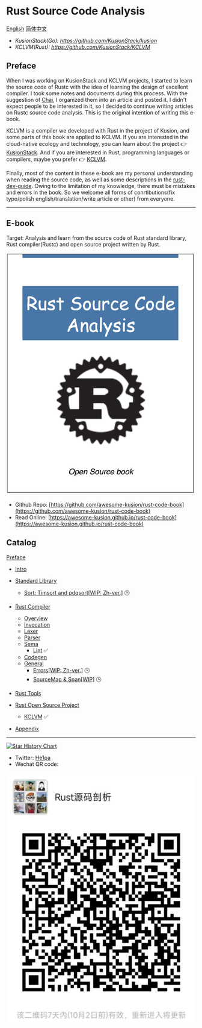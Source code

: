 # Rust Source Code Analysis

[English](https://github.com/awesome-kusion/rust-code-book) [简体中文](https://github.com/awesome-kusion/rust-code-book-zh)

- *KusionStack(Go): <https://github.com/KusionStack/kusion>*
- *KCLVM(Rust): <https://github.com/KusionStack/KCLVM>*

## Preface

When I was working on KusionStack and KCLVM projects, I started to learn the source code of Rustc with the idea of learning the design of excellent compiler. I took some notes and documents during this process. With the suggestion of [Chai](https://github.com/chai2010), I organized them into an article and posted it. I didn't expect people to be interested in it, so I decided to continue writing articles on Rustc source code analysis. This is the original intention of writing this e-book.

KCLVM is a compiler we developed with Rust in the project of Kusion, and some parts of this book are applied to KCLVM. If you are interested in the cloud-native ecology and technology, you can learn about the project &#x1F449; [KusionStack](https://github.com/KusionStack/kusion). And if you are interested in Rust, programming languages or compilers, maybe you prefer &#x1F449; [KCLVM]( https://github.com/KusionStack/KCLVM).

Finally, most of the content in these e-book are my personal understanding when reading the source code, as well as some descriptions in the [rust-dev-guide](https://rustc-dev-guide.rust-lang.org/about-this-guide.html). Owing to the limitation of my knowledge, there must be mistakes and errors in the book. So we welcome all forms of conrtibutions(fix typo/polish english/translation/write article or other) from everyone.

---

## E-book

Target: Analysis and learn from the source code of Rust standard library, Rust compiler(Rustc) and open source project written by Rust.

![cover](cover-full.png)

- Github Repo: [https://github.com/awesome-kusion/rust-code-book](https://github.com/awesome-kusion/rust-code-book)
- Read Online: [https://awesome-kusion.github.io/rust-code-book](https://awesome-kusion.github.io/rust-code-book)

## Catalog

[Preface](preface.md)

- [Intro](intro/readme.md)
- [Standard Library](stdlib/readme.md)
  - [Sort: Timsort and pdqsort[WIP: Zh-ver.]](stdlib/sort/readme.md) &#x1F552;
- [Rust Compiler](rustc/readme.md)
  - [Overview](rustc/overview/readme.md)
  - [Invocation](rustc/invocation/readme.md)
  - [Lexer](rustc/lexer/readme.md)
  - [Parser](rustc/parser/readme.md)
    <!-- - [AST](rustc/parser/ast/readme.md)
      - [AST definition](rustc/parser/ast/ast.md)
      - [Visitor](rustc/parser/ast/visitor.md)
    - [EarlyLint](rustc/parser/early-lint/readme.md) -->
  - [Sema](rustc/sema/readme.md)
    - [Lint](rustc/sema/lint/readme.md) &#x2705;
      <!-- - [Lint and LintPass](rustc/sema/lint/lint-pass.md) &#x2705;
      - [CombinedLintPass](rustc/sema/lint/combinedlintpass.md) &#x2705;
      - [Execution Process[WIP]](rustc/sema/lint/lint.md)  &#x1F552; -->
    <!-- - [Resolver](rustc/sema/resovler/readme.md)
    - [HIR lowering](rustc/sema/hir-lowering/readme.md)
      - [Trait solving](rustc/sema/hir-lowering/trait-solving/readme.md)
      - [Type Inference](rustc/sema/hir-lowering/type-inference/readme.md)
      - [Type Checking](rustc/sema/hir-lowering/type-checking/readme.md)
      - [LateLint](rustc/sema/late-lint/readme.md)
    - [MIR lowering](rustc/sema/mir-lowering/readme.md)
      - [Borrow checking](rustc/sema/mir-lowering/borrow-check/readme.md)
      - [MIR Optimized](rustc/sema/mir-lowering/mir-optimized/readme.md) -->
  - [Codegen](rustc/codegen/readme.md)
  - [General](rustc/general/readme.md)
    - [Errors[WIP: Zh-ver.]](rustc/general/errors/readme.md)  &#x1F552;
    - [SourceMap & Span[WIP]](rustc/general/sourcemap-span/readme.md)  &#x1F552;

- [Rust Tools](rust-tools/readme.md)
  <!-- - [Cargo](rust-tools/cargo/readme.md)
  - [Clippy](rust-tools/clippy/readme.md) -->

- [Rust Open Source Project](open-source/readme.md)
  - [KCLVM](open-source/KCLVM/readme.md) &#x2705;
- [Appendix](appendix/readme.md)

---

[![Star History Chart](https://api.star-history.com/svg?repos=awesome-kusion/rust-code-book&type=Date)](https://star-history.com/#awesome-kusion/rust-code-book&Date)

- Twitter: [He1pa](https://twitter.com/ZhengZh79945795)
- Wechat QR code:

![wechat](wechat.png)
